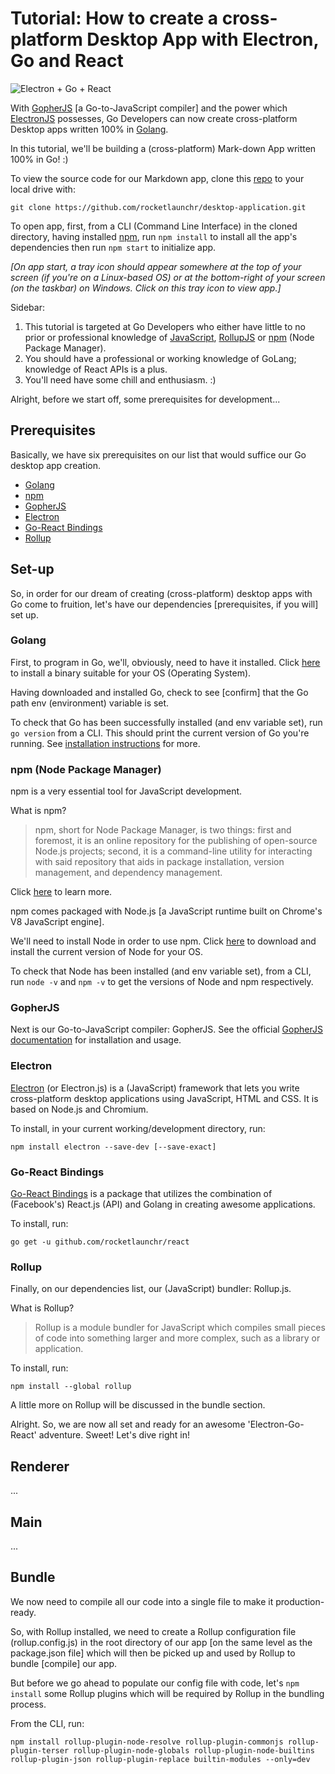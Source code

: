 <!-- ---
title: Setup
date: 2019-09-01
draft: false
exclude_search: false
--- -->

# Tutorial: How to create a cross-platform Desktop App with Electron, Go and React

![Electron + Go + React](https://github.com/rocketlaunchr/desktop-application/blob/tutorial/go-react-electron.png?raw=true)


With [GopherJS](https://github.com/gopherjs/gopherjs) [a Go-to-JavaScript compiler] and the power which [ElectronJS](https://electronjs.org/) possesses, Go Developers can now create cross-platform Desktop apps written 100% in [Golang](https://golang.org/).

In this tutorial, we'll be building a (cross-platform) Mark-down App written 100% in Go! :) 

To view the source code for our Markdown app, clone this [repo](https://github.com/rocketlaunchr/desktop-application/) to your local drive with:

```
git clone https://github.com/rocketlaunchr/desktop-application.git
```

To open app, first, from a CLI (Command Line Interface) in the cloned directory, having installed [npm](#npm-node-package-manager), run `npm install` to install all the app's dependencies then run `npm start` to initialize app.

_[On app start, a tray icon should appear somewhere at the top of your screen (if you're on a Linux-based OS) or at the bottom-right of your screen (on the taskbar) on Windows. Click on this tray icon to view app.]_

Sidebar:
1. This tutorial is targeted at Go Developers who either have little to no prior or professional knowledge of [JavaScript](https://developer.mozilla.org/en-US/docs/Web/JavaScript), [RollupJS](https://rollupjs.org/) or [npm](https://docs.npmjs.com/) (Node Package Manager).
2. You should have a professional or working knowledge of GoLang; knowledge of React APIs is a plus.
3. You'll need have some chill and enthusiasm. :)

Alright, before we start off, some prerequisites for development...

## Prerequisites

Basically, we have six prerequisites on our list that would suffice our Go desktop app creation.

* [Golang](https://golang.org/)
* [npm](https://docs.npmjs.com/)
* [GopherJS](https://github.com/gopherjs/gopherjs)
* [Electron](https://electronjs.org/)
* [Go-React Bindings](https://github.com/rocketlaunchr/react)
* [Rollup](https://rollupjs.org)


## Set-up

So, in order for our dream of creating (cross-platform) desktop apps with Go come to fruition, let's have our dependencies [prerequisites, if you will] set up.

### Golang

First, to program in Go, we'll, obviously, need to have it installed. Click [here](https://golang.org/dl/) to install a binary suitable for your OS (Operating System).

Having downloaded and installed Go, check to see [confirm] that the Go path env (environment) variable is set.

To check that Go has been successfully installed (and env variable set), run `go version` from a CLI. This should print the current version of Go you're running. See [installation instructions](https://golang.org/dl/) for more.

### npm (Node Package Manager)

npm is a very essential tool for JavaScript development.

What is npm? 

> npm, short for Node Package Manager, is two things: first and foremost, it is an online repository for the publishing of open-source Node.js projects; second, it is a command-line utility for interacting with said repository that aids in package installation, version management, and dependency management.

Click [here](https://nodejs.org/en/knowledge/getting-started/npm/what-is-npm/) to learn more.

npm comes packaged with Node.js [a JavaScript runtime built on Chrome's V8 JavaScript engine].

We'll need to install Node in order to use npm. Click [here](https://nodejs.org/en/) to download and install the current version of Node for your OS.

To check that Node has been installed (and env variable set), from a CLI, run `node -v` and `npm -v` to get the versions of Node and npm respectively.


### GopherJS

Next is our Go-to-JavaScript compiler: GopherJS. See the official  [GopherJS documentation](https://github.com/gopherjs/gopherjs) for installation and usage.

### Electron

[Electron](https://github.com/electron/electron) (or Electron.js) is a (JavaScript) framework that lets you write cross-platform desktop applications using JavaScript, HTML and CSS. It is based on Node.js and Chromium.

To install, in your current working/development directory, run:

```
npm install electron --save-dev [--save-exact]
```

### Go-React Bindings

[Go-React Bindings](https://github.com/rocketlaunchr/react) is a package that utilizes the combination of (Facebook's) React.js (API) and Golang in creating awesome applications.

To install, run:
```
go get -u github.com/rocketlaunchr/react
```

### Rollup

Finally, on our dependencies list, our (JavaScript) bundler: Rollup.js.

What is Rollup?

> Rollup is a module bundler for JavaScript which compiles small pieces of code into something larger and more complex, such as a library or application.

To install, run:

```
npm install --global rollup
```

A little more on Rollup will be discussed in the bundle section.

Alright. So, we are now all set and ready for an awesome 'Electron-Go-React' adventure. Sweet! Let's dive right in!

## Renderer

...

## Main

...

## Bundle

We now need to compile all our code into a single file to make it production-ready.

So, with Rollup installed, we need to create a Rollup configuration file (rollup.config.js) in the root directory of our app [on the same level as the package.json file] which will then be picked up and used by Rollup to bundle [compile] our app.

But before we go ahead to populate our config file with code, let's `npm install` some Rollup plugins which will be required by Rollup in the bundling process.

From the CLI, run:
```
npm install rollup-plugin-node-resolve rollup-plugin-commonjs rollup-plugin-terser rollup-plugin-node-globals rollup-plugin-node-builtins rollup-plugin-json rollup-plugin-replace builtin-modules --only=dev
```







